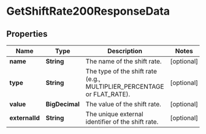 

# GetShiftRate200ResponseData


## Properties

| Name | Type | Description | Notes |
|------------ | ------------- | ------------- | -------------|
|**name** | **String** | The name of the shift rate. |  [optional] |
|**type** | **String** | The type of the shift rate (e.g., MULTIPLIER_PERCENTAGE or FLAT_RATE). |  [optional] |
|**value** | **BigDecimal** | The value of the shift rate. |  [optional] |
|**externalId** | **String** | The unique external identifier of the shift rate. |  [optional] |



